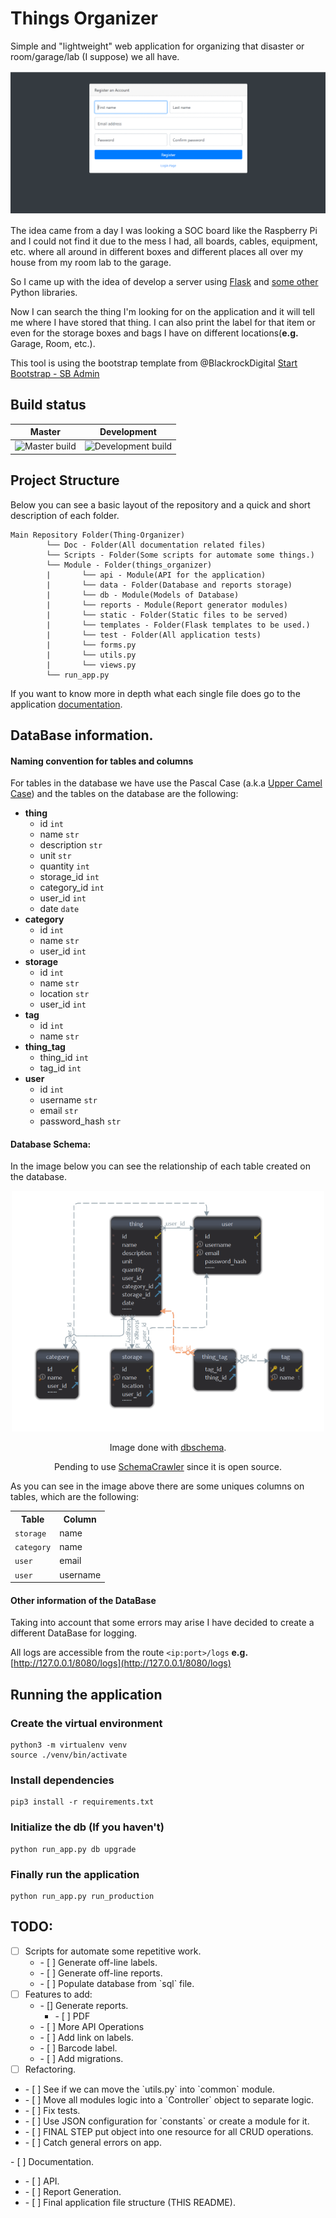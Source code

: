 # Things Organizer

Simple and "lightweight" web application for organizing that disaster or room/garage/lab
(I suppose) we all have.

<div style="text-align:center">
  <img src="documentation/img/animation.gif" />
</div>

The idea came from a day I was looking a SOC board like the Raspberry Pi and I could not find it
due to the mess I had, all boards, cables, equipment, etc. where all around in different boxes and
different places all over my house from my room lab to the garage.


So I came up with the idea of develop a server using [Flask](http://flask.pocoo.org/) and
[some other](/requirements.txt) Python libraries.


Now I can search the thing I'm looking for on the application and it will tell me where I have
stored that thing. I can also print the label for that item or even for the storage boxes and bags
I have on different locations(**e.g.** Garage, Room, etc.).

This tool is using the bootstrap template from @BlackrockDigital
[Start Bootstrap - SB Admin](https://github.com/BlackrockDigital/startbootstrap-sb-admin)

## Build status
|Master|Development|
|---|---|
|![Master build](https://travis-ci.com/yeyeto2788/Things-Organizer.svg?branch=master)|![Development build](https://travis-ci.com/yeyeto2788/Things-Organizer.svg?branch=development)|

## Project Structure

Below you can see a basic layout of the repository and a quick and short description of each folder.

```
Main Repository Folder(Thing-Organizer)
        └── Doc - Folder(All documentation related files)
        └── Scripts - Folder(Some scripts for automate some things.)
        └── Module - Folder(things_organizer)
        |       └── api - Module(API for the application)
        |       └── data - Folder(Database and reports storage)
        |       └── db - Module(Models of Database)
        |       └── reports - Module(Report generator modules)
        |       └── static - Folder(Static files to be served)
        |       └── templates - Folder(Flask templates to be used.)
        |       └── test - Folder(All application tests)
        |       └── forms.py
        |       └── utils.py
        |       └── views.py
        └── run_app.py
```

If you want to know more in depth what each single file does go to the
application [documentation](documentation/project_documentation/things_organizer).

## DataBase information.

#### Naming convention for tables and columns

For tables in the database we have use the Pascal Case
(a.k.a [Upper Camel Case](https://en.wikipedia.org/wiki/Camel_case)) and the tables on the database
are the following:

* **thing**
    * id `int`
    * name `str`
    * description `str`
    * unit `str`
    * quantity `int`
    * storage_id `int`
    * category_id `int`
    * user_id `int`
    * date `date`
* **category**
    * id `int`
    * name `str`
    * user_id `int`
* **storage**
    * id  `int`
    * name `str`
    * location `str`
    * user_id `int`
* **tag**
    * id `int`
    * name `str`
* **thing_tag**
    * thing_id `int`
    * tag_id `int`
* **user**
    * id `int`
    * username `str`
    * email `str`
    * password_hash `str`

#### Database Schema:

In the image below you can see the relationship of each table created on the database.

<p align="center"><img src="documentation/img/sql_diagram.png" alt="SQL schema Diagram"  width="500"/></p>
<p align="center">Image done with <a href="https://www.dbschema.com/download.html">dbschema</a>.</p>
<p align="center">Pending to use <a href="https://github.com/schemacrawler/SchemaCrawler">SchemaCrawler</a> since it is open source.</p>

As you can see in the image above there are some uniques columns on tables, which are the following:

<center>
  <table>
    <tr>
      <th>Table</th>
      <th>Column</th>
    </tr>
    <tr>
      <td><code>storage</code></td>
      <td>name</td>
    </tr>
    <tr>
      <td><code>category</code></td>
      <td>name</td>
    </tr>
    <tr>
      <td><code>user</code></td>
      <td>email</td>
    </tr>
    <tr>
      <td><code>user</code></td>
      <td>username</td>
    </tr>
  </table>
</center>

#### Other information of the DataBase

Taking into account that some errors may arise I have decided to create a
different DataBase for logging.

All logs are accessible from the route `<ip:port>/logs`
**e.g.** [http://127.0.0.1/8080/logs](http://127.0.0.1/8080/logs)

## Running the application

### Create the virtual environment
```console
python3 -m virtualenv venv
source ./venv/bin/activate
```

### Install dependencies
```console
pip3 install -r requirements.txt
```

### Initialize the db (If you haven't)
```console
python run_app.py db upgrade
```

### Finally run the application
```console
python run_app.py run_production
```

## TODO:
 - [ ] Scripts for automate some repetitive work.
   <ul>
     <li> - [ ] Generate off-line labels.</li>
     <li> - [ ] Generate off-line reports.</li>
     <li> - [ ] Populate database from `sql` file.</li>
   </ul>
 - [ ] Features to add:
   <ul>
     <li> - [] Generate reports.
       <ul>
         <li> - [ ] PDF</li>
       </ul>
     </li>
     <li> - [ ] More API Operations</li>
     <li> - [ ] Add link on labels.</li>
     <li> - [ ] Barcode label.</li>
     <li> - [ ] Add migrations.</li>
   </ul>
 - [ ] Refactoring.
  <ul>
    <li> - [ ] See if we can move the `utils.py` into `common` module.</li>
    <li> - [ ] Move all modules logic into a `Controller` object to separate logic.</li>
    <li> - [ ] Fix tests.</li>
    <li> - [ ] Use JSON configuration for `constants` or create a module for it.</li>
    <li> - [ ] FINAL STEP put object into one resource for all CRUD operations.</li>
    <li> - [ ] Catch general errors on app.</li>
  </ul>
 - [ ] Documentation.
  <ul>
    <li> - [ ] API.</li>
    <li> - [ ] Report Generation.</li>
    <li> - [ ] Final application file structure (THIS README).</li>
  </ul>
